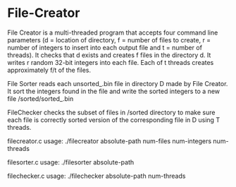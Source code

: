 # File-Creator

File Creator is a multi-threaded program that accepts four command line parameters (d = location of directory, f = number of files to create, r = number of integers to insert into each output file and t = number of threads). It checks that d exists and creates f files in the directory d. It writes r random 32-bit integers into each file. Each of t threads creates approximately f/t of the files.

File Sorter reads each unsorted_<id>.bin file in directory D made by File Creator. It sort the integers found in the file and write the sorted integers to a new file <D>/sorted/sorted_<id>.bin

FileChecker checks the subset of files in <D>/sorted directory to make sure each file is correctly sorted version of the corresponding file in D using T threads.


filecreator.c usage: ./filecreator absolute-path num-files num-integers num-threads

filesorter.c usage: ./filesorter absolute-path

filechecker.c usage: ./filechecker absolute-path num-threads
